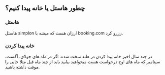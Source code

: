 ## چطور هاستل یا خانه پیدا کنیم؟

### هاستل
هاستل simplon ارزان هست که میشه با booking.com رزرو کرد. 

### خانه پیدا کردن

در چند سال اخیر خانه پیدا کردن در هلند سخت شده.
اگر در ماه های جولای، آگست، سپتامبر که ماه های اوج درخواست هست میخواهید بیایید باید از چند ماه قبل مثلا جایی را موقت داشته باشید. 
